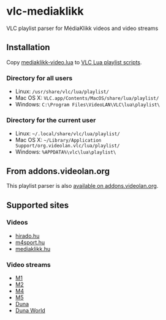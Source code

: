 # vlc-mediaklikk
VLC playlist parser for MédiaKlikk videos and video streams

## Installation
Copy [mediaklikk-video.lua](mediaklikk-video.lua) to [VLC Lua playlist scripts](https://wiki.videolan.org/Documentation:Building_Lua_Playlist_Scripts/#Introduction).

### Directory for all users
* Linux: `/usr/share/vlc/lua/playlist/`
* Mac OS X: `VLC.app/Contents/MacOS/share/lua/playlist/`
* Windows: `C:\Program Files\VideoLAN\VLC\lua\playlist\`

### Directory for the current user
* Linux: `~/.local/share/vlc/lua/playlist/`
* Mac OS X: `~/Library/Application Support/org.videolan.vlc/lua/playlist/`
* Windows: `%APPDATA%\vlc\lua\playlist\`

## From addons.videolan.org

This playlist parser is also [available on addons.videolan.org](https://addons.videolan.org/p/1190582/).

## Supported sites

### Videos
* [hirado.hu](https://www.hirado.hu/)
* [m4sport.hu](https://www.m4sport.hu/)
* [mediaklikk.hu](https://www.mediaklikk.hu/)

### Video streams
* [M1](https://www.mediaklikk.hu/m1-elo)
* [M2](https://www.mediaklikk.hu/m2-elo)
* [M4](https://www.mediaklikk.hu/m4-elo)
* [M5](https://www.mediaklikk.hu/m5-elo)
* [Duna](https://www.mediaklikk.hu/duna-elo)
* [Duna World](https://www.mediaklikk.hu/duna-world-elo)
